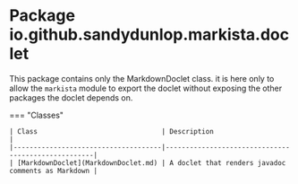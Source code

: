 # Package io.github.sandydunlop.markista.doclet


This package contains only the MarkdownDoclet class. it is here
only to allow the `markista` module to export the doclet without
exposing the other packages the doclet depends on.

=== "Classes"

    | Class                               | Description                                        |
    |-------------------------------------|----------------------------------------------------|
    | [MarkdownDoclet](MarkdownDoclet.md) | A doclet that renders javadoc comments as Markdown |
